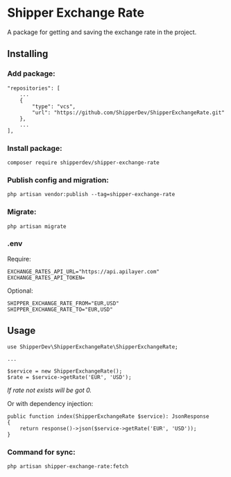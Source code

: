 # Shipper Exchange Rate

A package for getting and saving the exchange rate in the project.

## Installing

### Add package:

    "repositories": [
        ...
        {
            "type": "vcs",
            "url": "https://github.com/ShipperDev/ShipperExchangeRate.git"
        },
        ...
    ],

### Install package:
    composer require shipperdev/shipper-exchange-rate

### Publish config and migration:

    php artisan vendor:publish --tag=shipper-exchange-rate

### Migrate:
    
    php artisan migrate

### .env

Require:

    EXCHANGE_RATES_API_URL="https://api.apilayer.com"
    EXCHANGE_RATES_API_TOKEN=

Optional:
    
    SHIPPER_EXCHANGE_RATE_FROM="EUR,USD"
    SHIPPER_EXCHANGE_RATE_TO="EUR,USD"


## Usage

    use ShipperDev\ShipperExchangeRate\ShipperExchangeRate;
    
    ...
    
    $service = new ShipperExchangeRate();
    $rate = $service->getRate('EUR', 'USD');

*If rate not exists will be got 0.*

Or with dependency injection:

    public function index(ShipperExchangeRate $service): JsonResponse
    {
        return response()->json($service->getRate('EUR', 'USD'));
    }

### Command for sync:

    php artisan shipper-exchange-rate:fetch